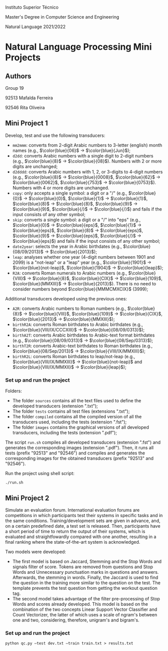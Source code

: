 Instituto Superior Técnico

Master's Degree in Computer Science and Engineering

Natural Language 2021/2022

# Natural Language Processing Mini Projects

## Authors 

Group 19

92513 Mafalda Ferreira

92546 Rita Oliveira

## Mini Project 1

Develop, test and use the following transducers: 
- `mm2mmm`: converts from 2-digit Arabic numbers to 3-letter (english) month names (e.g., $\color{blue}{06}$ → $\color{blue}{Jun}$);
- `d2dd`: converts Arabic numbers with a single digit to 2-digit numbers (e.g., $\color{blue}{8}$ → $\color{blue}{08}$). Numbers with 2 or more digits are unchanged;
- `d2dddd`: converts Arabic numbers with 1, 2, or 3-digits to 4-digit numbers (e.g., $\color{blue}{8}$ → $\color{blue}{0008}$, $\color{blue}{62}$ → $\color{blue}{0062}$, $\color{blue}{753}$ → $\color{blue}{0753}$). Numbers with 4 or more digits are unchanged.
- `copy`: only accepts a single symbol: a digit or a "/" (e.g., $\color{blue}{0}$ → $\color{blue}{0}$, $\color{blue}{1}$ → $\color{blue}{1}$, $\color{blue}{8}$ → $\color{blue}{8}$, $\color{blue}{9}$ → $\color{blue}{9}$, $\color{blue}{/}$ → $\color{blue}{/}$) and fails if the input consists of any other symbol;
- `skip`: converts a single symbol: a digit or a "/" into "eps" (e.g., $\color{blue}{0}$ → $\color{blue}{eps}$, $\color{blue}{1}$ → $\color{blue}{eps}$, $\color{blue}{8}$ → $\color{blue}{eps}$, $\color{blue}{9}$ → $\color{blue}{eps}$, $\color{blue}{/}$ → $\color{blue}{eps}$) and fails if the input consists of any other symbol;
- `date2year`: selects the year in Arabic birthdates (e.g., $\color{blue}{08/09/2013}$ → $\color{blue}{2013}$);
- `leap`: analyses whether one year (4-digit numbers between 1901 and 2099) is a "not-leap" or a "leap" year (e.g., $\color{blue}{1901}$ → $\color{blue}{not-leap}$, $\color{blue}{1904}$ → $\color{blue}{leap}$);
- `R2A`: converts Roman numerals to Arabic numbers (e.g., $\color{blue}{VIII}$ → $\color{blue}{8}$, $\color{blue}{CIX}$ → $\color{blue}{109}$, $\color{blue}{MMXIII}$ → $\color{blue}{2013}$). There is no need to consider numbers beyond $\color{blue}{MMMCMXCIX}$ (3999);

Additional transducers developed using the previous ones:
- `A2R`: converts Arabic numbers to Roman numbers (e.g., $\color{blue}{8}$ → $\color{blue}{VIII}$, $\color{blue}{109}$ → $\color{blue}{CIX}$, $\color{blue}{2013}$ → $\color{blue}{MMXIII}$);
- `birthR2A`: converts Roman birthdates to Arabic birthdates (e.g., $\color{blue}{VIII/IX/CCCXIII}$ → $\color{blue}{08/09/0313}$);
- `birthA2T`: converts Arabic birthdates to Arabic-text format birthdates (e.g., $\color{blue}{08/09/0313}$ → $\color{blue}{08/Sep/0313}$);
- `birthT2R`: converts Arabic-text birthdates to Roman birthdates (e.g., $\color{blue}{08/Sep/2013}$ → $\color{blue}{VIII/IX/MMXIII}$);
- `birthR2L`: converts Roman birthdates to leap/not-leap (e.g., $\color{blue}{VIII/IX/MMXIII}$ → $\color{blue}{not-leap}$ and $\color{blue}{VIII/IX/MMXII}$ → $\color{blue}{leap}$);

### Set up and run the project

Folders:
- The folder `sources` contains all the text files used to define the developed transducers (extension ".txt");
- The folder `tests` contains all test files (extensions ".txt");
- The folder `compiled` contains all the compiled version of all the transducers used, including the tests (extension ".fst");
- The folder `images` contains the graphical versions of all developed transducers, including the tests (extension ".pdf");

The script `run.sh` compiles all developed transducers (extension ".fst") and generates the corresponding images (extension ".pdf"). Then, it runs all tests (prefix "92513" and "92546") and compiles and generates the corresponding images for the obtained transducers (prefix "92513" and "92546").

Run the project using shell script:

    ./run.sh

## Mini Project 2

Simulate an evaluation forum. International evaluation forums are competitions in which participants test their systems in specific tasks and in the same conditions. Training/development sets are given in advance, and, on a certain predefined date, a test set is released. Then, participants have a short period of time to return the output of their systems, which is evaluated and straightfowardly compared with one another, resulting in a final ranking where the state-of-the-art system is acknowledged. 

Two models were developed:
- The first model is based on Jaccard, Stemming and the Stop Words and signals filter of score. Tokens are removed from questions and Stop Words and Unnecessary punctuation marks in questions and answers. Afterwards, the stemming in words. Finally, the Jaccard is used to find the question in the training more similar to the question on the test. The template prevents the test question from getting the workout question tag.
- The second model takes advantage of the filter pre-processing of Stop Words and scores already developed. This model is based on the combination of the two concepts Linear Support Vector Classifier and Count Vectorizer, the latter of which uses a scale of ngram's between one and two, considering, therefore, unigram's and bigram's.

### Set up and run the project

    python qc.py –test dev.txt –train train.txt > results.txt
